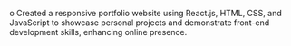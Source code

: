 o	Created a responsive portfolio website using React.js, HTML, CSS, and JavaScript to showcase personal projects and demonstrate front-end development skills, enhancing online presence.
